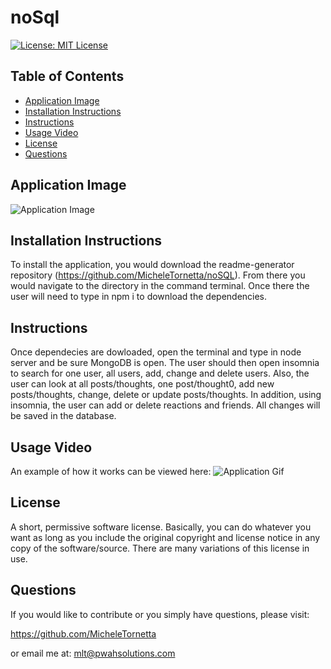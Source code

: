 # noSql

[![License: MIT License](https://img.shields.io/badge/License-MIT-yellow.svg)](https://opensource.org/licenses/MIT)

## Table of Contents 
- [Application Image](#application-image)
- [Installation Instructions](#installation)
- [Instructions](#instructions--usage)
- [Usage Video](#usage-video)
- [License](#license)
- [Questions](#questions)

## Application Image 
![Application Image](http)

## Installation Instructions
To install the application, you would download the readme-generator repository (https://github.com/MicheleTornetta/noSQL).  From there you would navigate to the directory in the command terminal.  Once there the user will need to type in npm i to download the dependencies. 

## Instructions
Once dependecies are dowloaded, open the terminal and type in node server and be sure MongoDB is open. The user should then open insomnia to search for one user, all users, add, change and delete users. Also, the user can look at all posts/thoughts, one post/thought0, add new posts/thoughts, change, delete or update posts/thoughts. In addition, using insomnia, the user can add or delete reactions and friends.  All changes will be saved in the database.

## Usage Video
An example of how it works can be viewed here: 
![Application Gif](http://www.youtube.com)

## License 
A short, permissive software license. Basically, you can do whatever you want as long as you include the original copyright and license notice in any copy of the software/source.  There are many variations of this license in use.

## Questions
If you would like to contribute or you simply have questions, please visit: 

https://github.com/MicheleTornetta

or email me at:
mlt@pwahsolutions.com
